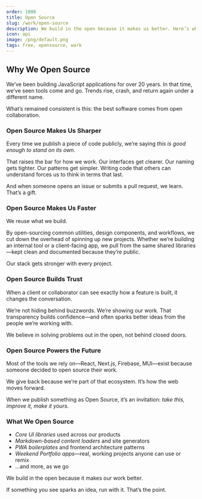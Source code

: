 ```yaml
---
order: 1000
title: Open Source
slug: /work/open-source
description: We build in the open because it makes us better. Here’s why Open Source is a cornerstone of our work.
icon: api
image: /png/default.png
tags: free, opensource, work
---
```


## Why We Open Source

We’ve been building JavaScript applications for over 20 years. In that time, we’ve seen tools come and go. Trends rise, crash, and return again under a different name.

What’s remained consistent is this: the best software comes from open collaboration.

### Open Source Makes Us Sharper

Every time we publish a piece of code publicly, we’re saying _this is good enough to stand on its own_.

That raises the bar for how we work. Our interfaces get clearer. Our naming gets tighter. Our patterns get simpler. Writing code that others can understand forces us to think in terms that last.

And when someone opens an issue or submits a pull request, we learn. That’s a gift.

### Open Source Makes Us Faster

We reuse what we build.

By open-sourcing common utilities, design components, and workflows, we cut down the overhead of spinning up new projects. Whether we’re building an internal tool or a client-facing app, we pull from the same shared libraries—kept clean and documented because they’re public.

Our stack gets stronger with every project.

### Open Source Builds Trust

When a client or collaborator can see exactly how a feature is built, it changes the conversation.

We’re not hiding behind buzzwords. We’re showing our work. That transparency builds confidence—and often sparks better ideas from the people we’re working with.

We believe in solving problems out in the open, not behind closed doors.

### Open Source Powers the Future

Most of the tools we rely on—React, Next.js, Firebase, MUI—exist because someone decided to open source their work.

We give back because we’re part of that ecosystem. It’s how the web moves forward.

When we publish something as Open Source, it’s an invitation: _take this, improve it, make it yours_.

### What We Open Source

- _Core UI libraries_ used across our products
- _Markdown-based content loaders_ and site generators
- _PWA boilerplates_ and frontend architecture patterns
- _Weekend Portfolio apps_—real, working projects anyone can use or remix
- ...and more, as we go

We build in the open because it makes our work better.

If something you see sparks an idea, run with it. That’s the point.
